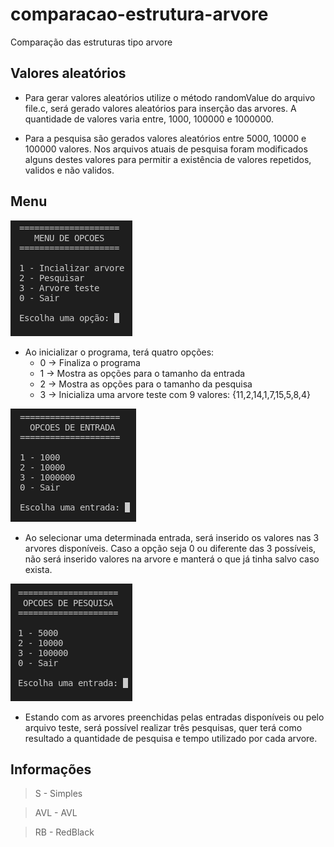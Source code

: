 # comparacao-estrutura-arvore
Comparação das estruturas tipo arvore

## Valores aleatórios

- Para gerar valores aleatórios utilize o método randomValue do arquivo file.c, será gerado valores aleatórios para inserção das arvores. A quantidade de valores varia entre, 1000, 100000 e 1000000.

- Para a pesquisa são gerados valores aleatórios entre 5000, 10000 e 100000 valores. Nos arquivos atuais de pesquisa foram modificados alguns destes valores para permitir a existência de valores repetidos, validos e não validos.

## Menu

![Scrennshot](src/img/menu-opcao-principal.png)

- Ao inicializar o programa, terá quatro opções:
    - 0 -> Finaliza o programa
    - 1 -> Mostra as opções para o tamanho da entrada
    - 2 -> Mostra as opções para o tamanho da pesquisa
    - 3 -> Inicializa uma arvore teste com 9 valores: {11,2,14,1,7,15,5,8,4}

![Scrennshot](src/img/menu-opcao-entrada.png)

- Ao selecionar uma determinada entrada, será inserido os valores nas 3 arvores disponíveis. Caso a opção seja 0 ou diferente das 3 possíveis, não será inserido valores na arvore e manterá o que já tinha salvo caso exista.

![Scrennshot](src/img/menu-opcao-pesquisa.png)

- Estando com as arvores preenchidas pelas entradas disponíveis ou pelo arquivo teste, será possível realizar três pesquisas, quer terá como resultado a quantidade de pesquisa e tempo utilizado por cada arvore.

## Informações

> S - Simples

> AVL - AVL

> RB - RedBlack
